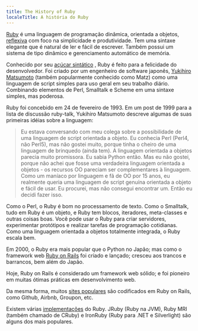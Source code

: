 ```yaml
---
title: The History of Ruby
localeTitle: A história do Ruby
---
```

[Ruby](https://www.ruby-lang.org/en/) é uma linguagem de programação dinâmica, orientada a objetos, [reflexiva](https://en.wikipedia.org/wiki/Reflection_(computer_programming) ) com foco na simplicidade e produtividade. Tem uma sintaxe elegante que é natural de ler e fácil de escrever. Também possui um sistema de tipo dinâmico e gerenciamento automático de memória.

Conhecido por seu [açúcar sintático](https://en.wikipedia.org/wiki/Syntactic_sugar) , Ruby é feito para a felicidade do desenvolvedor. Foi criado por um engenheiro de software japonês, [Yukihiro Matsumoto](https://en.wikipedia.org/wiki/Yukihiro_Matsumoto) (também popularmente conhecido como Matz) como uma linguagem de script simples para uso geral em seu trabalho diário. Combinando elementos de Perl, Smalltalk e Scheme em uma sintaxe simples, mas poderosa.

Ruby foi concebido em 24 de fevereiro de 1993. Em um post de 1999 para a lista de discussão ruby-talk, Yukihiro Matsumoto descreve algumas de suas primeiras idéias sobre a linguagem:

> Eu estava conversando com meu colega sobre a possibilidade de uma linguagem de script orientada a objeto. Eu conhecia Perl (Perl4, não Perl5), mas não gostei muito, porque tinha o cheiro de uma linguagem de brinquedo (ainda tem). A linguagem orientada a objetos parecia muito promissora. Eu sabia Python então. Mas eu não gostei, porque não achei que fosse uma verdadeira linguagem orientada a objetos - os recursos OO pareciam ser complementares à linguagem. Como um maníaco por linguagem e fã de OO por 15 anos, eu realmente queria uma linguagem de script genuína orientada a objeto e fácil de usar. Eu procurei, mas não consegui encontrar um. Então eu decidi fazer isso.

Como o Perl, o Ruby é bom no processamento de texto. Como o Smalltalk, tudo em Ruby é um objeto, e Ruby tem blocos, iteradores, meta-classes e outras coisas boas. Você pode usar o Ruby para criar servidores, experimentar protótipos e realizar tarefas de programação cotidianas. Como uma linguagem orientada a objetos totalmente integrada, o Ruby escala bem.

Em 2000, o Ruby era mais popular que o Python no Japão; mas como o framework web [Ruby on Rails](http://rubyonrails.org/) foi criado e lançado; cresceu aos trancos e barrancos, bem além do Japão.

Hoje, Ruby on Rails é considerado um framework web sólido; e foi pioneiro em muitas ótimas práticas em desenvolvimento web.

Da mesma forma, muitos [sites populares](https://prograils.com/posts/top-10-famous-sites-built-with-ruby-on-rails) são codificados em Ruby on Rails, como Github, Airbnb, Groupon, etc.

Existem várias [implementações](https://github.com/cogitator/ruby-implementations/wiki/List-of-Ruby-implementations) do Ruby. JRuby (Ruby na JVM), Ruby MRI (também chamado de CRuby) e IronRuby (Ruby para .NET e Silverlight) são alguns dos mais populares.